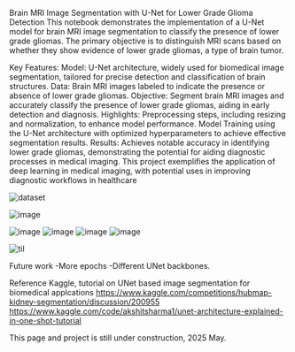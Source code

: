 Brain MRI Image Segmentation with U-Net for Lower Grade Glioma Detection
This notebook demonstrates the implementation of a U-Net model for brain MRI image segmentation to classify the presence of lower grade gliomas. The primary objective is to distinguish MRI scans based on whether they show evidence of lower grade gliomas, a type of brain tumor.

Key Features:
Model: U-Net architecture, widely used for biomedical image segmentation, tailored for precise detection and classification of brain structures.
Data: Brain MRI images labeled to indicate the presence or absence of lower grade gliomas.
Objective: Segment brain MRI images and accurately classify the presence of lower grade gliomas, aiding in early detection and diagnosis.
Highlights:
Preprocessing steps, including resizing and normalization, to enhance model performance.
Model Training using the U-Net architecture with optimized hyperparameters to achieve effective segmentation results.
Results: Achieves notable accuracy in identifying lower grade gliomas, demonstrating the potential for aiding diagnostic processes in medical imaging.
This project exemplifies the application of deep learning in medical imaging, with potential uses in improving diagnostic workflows in healthcare

![dataset](https://github.com/user-attachments/assets/bc37a7d6-9a72-4797-b890-533f681b33ca)


![image](https://github.com/user-attachments/assets/ef4ca5e2-aa39-47ef-9b3d-ba6f01647057)

![image](https://github.com/user-attachments/assets/a6fff1d1-1e9c-4603-92f9-a849f3f104c5)
![image](https://github.com/user-attachments/assets/b48420ee-67ea-426f-9ea1-bec5987d4991)
![image](https://github.com/user-attachments/assets/da5a4ca8-bd93-4047-a200-8beaa8baa5c5)
![image](https://github.com/user-attachments/assets/34685633-747e-4296-b783-b49ee4ebc27f)

![til](https://github.com/user-attachments/assets/549eaa8b-3c68-40fa-a994-9dc6f3fb9159)

Future work
-More epochs
-Different UNet backbones.

Reference
Kaggle, tutorial on UNet based image segmentation for biomedical applcations
https://www.kaggle.com/competitions/hubmap-kidney-segmentation/discussion/200955
https://www.kaggle.com/code/akshitsharma1/unet-architecture-explained-in-one-shot-tutorial

This page and project is still under construction, 2025 May.

